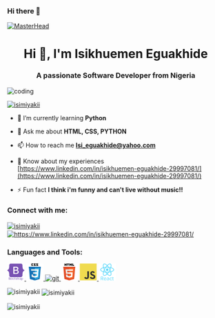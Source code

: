 ### Hi there 👋

<!--
**Isimiyakii/Isimiyakii** is a ✨ _special_ ✨ repository because its `README.md` (this file) appears on your GitHub profile.

Here are some ideas to get you started:

- 🔭 I’m currently working on ...
- 🌱 I’m currently learning ...
- 👯 I’m looking to collaborate on ...
- 🤔 I’m looking for help with ...
- 💬 Ask me about ...
- 📫 How to reach me: ...
- 😄 Pronouns: ...
- ⚡ Fun fact: ...
-->
[![MasterHead](https://i0.wp.com/webcodeflow.com/wp-content/uploads/2021/04/Pixel-Banner.gif?fit=540%2C246&ssl=1)](https://rishavchanda.io)
<h1 align="center">Hi 👋, I'm Isikhuemen Eguakhide</h1>
<h3 align="center">A passionate Software Developer from Nigeria</h3>
<img align ="center" alt="coding" width="400" src="https://c.tenor.com/2uyENRmiUt0AAAAM/coding.gif">



<p align="left"> <a href="https://twitter.com/isimiyakii" target="blank"><img src="https://img.shields.io/twitter/follow/isimiyakii?logo=twitter&style=for-the-badge" alt="isimiyakii" /></a> </p>

- 🌱 I’m currently learning **Python**

- 💬 Ask me about **HTML, CSS, PYTHON**

- 📫 How to reach me **Isi_eguakhide@yahoo.com**

- 📄 Know about my experiences [https://www.linkedin.com/in/isikhuemen-eguakhide-29997081/](https://www.linkedin.com/in/isikhuemen-eguakhide-29997081/)

- ⚡ Fun fact **I think i'm funny and can't live without music!!**

<h3 align="left">Connect with me:</h3>
<p align="left">
<a href="https://twitter.com/isimiyakii" target="blank"><img align="center" src="https://raw.githubusercontent.com/rahuldkjain/github-profile-readme-generator/master/src/images/icons/Social/twitter.svg" alt="isimiyakii" height="30" width="40" /></a>
<a href="https://linkedin.com/in/https://www.linkedin.com/in/isikhuemen-eguakhide-29997081/" target="blank"><img align="center" src="https://raw.githubusercontent.com/rahuldkjain/github-profile-readme-generator/master/src/images/icons/Social/linked-in-alt.svg" alt="https://www.linkedin.com/in/isikhuemen-eguakhide-29997081/" height="30" width="40" /></a>
</p>

<h3 align="left">Languages and Tools:</h3>
<p align="left"> <a href="https://getbootstrap.com" target="_blank" rel="noreferrer"> <img src="https://raw.githubusercontent.com/devicons/devicon/master/icons/bootstrap/bootstrap-plain-wordmark.svg" alt="bootstrap" width="40" height="40"/> </a> <a href="https://www.w3schools.com/css/" target="_blank" rel="noreferrer"> <img src="https://raw.githubusercontent.com/devicons/devicon/master/icons/css3/css3-original-wordmark.svg" alt="css3" width="40" height="40"/> </a> <a href="https://git-scm.com/" target="_blank" rel="noreferrer"> <img src="https://www.vectorlogo.zone/logos/git-scm/git-scm-icon.svg" alt="git" width="40" height="40"/> </a> <a href="https://www.w3.org/html/" target="_blank" rel="noreferrer"> <img src="https://raw.githubusercontent.com/devicons/devicon/master/icons/html5/html5-original-wordmark.svg" alt="html5" width="40" height="40"/> </a> <a href="https://developer.mozilla.org/en-US/docs/Web/JavaScript" target="_blank" rel="noreferrer"> <img src="https://raw.githubusercontent.com/devicons/devicon/master/icons/javascript/javascript-original.svg" alt="javascript" width="40" height="40"/> </a> <a href="https://reactjs.org/" target="_blank" rel="noreferrer"> <img src="https://raw.githubusercontent.com/devicons/devicon/master/icons/react/react-original-wordmark.svg" alt="react" width="40" height="40"/> </a> </p>

<p><img align="left" src="https://github-readme-stats.vercel.app/api/top-langs?username=isimiyakii&show_icons=true&locale=en&layout=compact" alt="isimiyakii" /></p>

<p>&nbsp;<img align="center" src="https://github-readme-stats.vercel.app/api?username=isimiyakii&show_icons=true&locale=en" alt="isimiyakii" /></p>

<p><img align="center" src="https://github-readme-streak-stats.herokuapp.com/?user=isimiyakii&" alt="isimiyakii" /></p>
